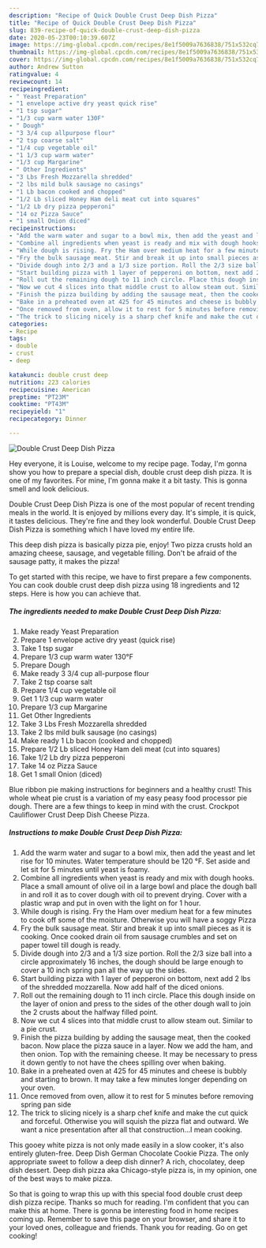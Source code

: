 ```yaml
---
description: "Recipe of Quick Double Crust Deep Dish Pizza"
title: "Recipe of Quick Double Crust Deep Dish Pizza"
slug: 839-recipe-of-quick-double-crust-deep-dish-pizza
date: 2020-05-23T00:10:39.607Z
image: https://img-global.cpcdn.com/recipes/8e1f5009a7636838/751x532cq70/double-crust-deep-dish-pizza-recipe-main-photo.jpg
thumbnail: https://img-global.cpcdn.com/recipes/8e1f5009a7636838/751x532cq70/double-crust-deep-dish-pizza-recipe-main-photo.jpg
cover: https://img-global.cpcdn.com/recipes/8e1f5009a7636838/751x532cq70/double-crust-deep-dish-pizza-recipe-main-photo.jpg
author: Andrew Sutton
ratingvalue: 4
reviewcount: 14
recipeingredient:
- " Yeast Preparation"
- "1 envelope active dry yeast quick rise"
- "1 tsp sugar"
- "1/3 cup warm water 130F"
- " Dough"
- "3 3/4 cup allpurpose flour"
- "2 tsp coarse salt"
- "1/4 cup vegetable oil"
- "1 1/3 cup warm water"
- "1/3 cup Margarine"
- " Other Ingredients"
- "3 Lbs Fresh Mozzarella shredded"
- "2 lbs mild bulk sausage no casings"
- "1 Lb bacon cooked and chopped"
- "1/2 Lb sliced Honey Ham deli meat cut into squares"
- "1/2 Lb dry pizza pepperoni"
- "14 oz Pizza Sauce"
- "1 small Onion diced"
recipeinstructions:
- "Add the warm water and sugar to a bowl mix, then add the yeast and let rise for 10 minutes. Water temperature should be 120 °F. Set aside and let sit for 5 minutes until yeast is foamy."
- "Combine all ingredients when yeast is ready and mix with dough hooks. Place a small amount of olive oil in a large bowl and place the dough ball in and roll it as to cover dough with oil to prevent drying. Cover with a plastic wrap and put in oven with the light on for 1 hour."
- "While dough is rising. Fry the Ham over medium heat for a few minutes to cook off some of the moisture. Otherwise you will have a soggy Pizza"
- "Fry the bulk sausage meat. Stir and break it up into small pieces as it is cooking. Once cooked drain oil from sausage crumbles and set on paper towel till dough is ready."
- "Divide dough into 2/3 and a 1/3 size portion. Roll the 2/3 size ball into a circle approximately 16 inches, the dough should be large enough to cover a 10 inch spring pan all the way up the sides."
- "Start building pizza with 1 layer of pepperoni on bottom, next add 2 lbs of the shredded mozzarella. Now add half of the diced onions."
- "Roll out the remaining dough to 11 inch circle. Place this dough inside on the layer of onion and press to the sides of the other dough wall to join the 2 crusts about the halfway filled point."
- "Now we cut 4 slices into that middle crust to allow steam out. Similar to a pie crust."
- "Finish the pizza building by adding the sausage meat, then the cooked bacon. Now place the pizza sauce in a layer. Now we add the ham, and then onion. Top with the remaining cheese. It may be necessary to press it down gently to not have the chees spilling over when baking."
- "Bake in a preheated oven at 425 for 45 minutes and cheese is bubbly and starting to brown. It may take a few minutes longer depending on your oven."
- "Once removed from oven, allow it to rest for 5 minutes before removing spring pan side"
- "The trick to slicing nicely is a sharp chef knife and make the cut quick and forceful. Otherwise you will squish the pizza flat and outward. We want a nice presentation after all that construction...I mean cooking."
categories:
- Recipe
tags:
- double
- crust
- deep

katakunci: double crust deep 
nutrition: 223 calories
recipecuisine: American
preptime: "PT23M"
cooktime: "PT43M"
recipeyield: "1"
recipecategory: Dinner

---
```



![Double Crust Deep Dish Pizza](https://img-global.cpcdn.com/recipes/8e1f5009a7636838/751x532cq70/double-crust-deep-dish-pizza-recipe-main-photo.jpg)

Hey everyone, it is Louise, welcome to my recipe page. Today, I'm gonna show you how to prepare a special dish, double crust deep dish pizza. It is one of my favorites. For mine, I'm gonna make it a bit tasty. This is gonna smell and look delicious.

Double Crust Deep Dish Pizza is one of the most popular of recent trending meals in the world. It is enjoyed by millions every day. It's simple, it is quick, it tastes delicious. They're fine and they look wonderful. Double Crust Deep Dish Pizza is something which I have loved my entire life.

This deep dish pizza is basically pizza pie, enjoy! Two pizza crusts hold an amazing cheese, sausage, and vegetable filling. Don&#39;t be afraid of the sausage patty, it makes the pizza!


To get started with this recipe, we have to first prepare a few components. You can cook double crust deep dish pizza using 18 ingredients and 12 steps. Here is how you can achieve that.

<!--inarticleads1-->

##### The ingredients needed to make Double Crust Deep Dish Pizza:

1. Make ready  Yeast Preparation
1. Prepare 1 envelope active dry yeast (quick rise)
1. Take 1 tsp sugar
1. Prepare 1/3 cup warm water 130°F
1. Prepare  Dough
1. Make ready 3 3/4 cup all-purpose flour
1. Take 2 tsp coarse salt
1. Prepare 1/4 cup vegetable oil
1. Get 1 1/3 cup warm water
1. Prepare 1/3 cup Margarine
1. Get  Other Ingredients
1. Take 3 Lbs Fresh Mozzarella shredded
1. Take 2 lbs mild bulk sausage (no casings)
1. Make ready 1 Lb bacon (cooked and chopped)
1. Prepare 1/2 Lb sliced Honey Ham deli meat (cut into squares)
1. Take 1/2 Lb dry pizza pepperoni
1. Take 14 oz Pizza Sauce
1. Get 1 small Onion (diced)


Blue ribbon pie making instructions for beginners and a healthy crust! This whole wheat pie crust is a variation of my easy peasy food processor pie dough. There are a few things to keep in mind with the crust. Crockpot Cauliflower Crust Deep Dish Cheese Pizza. 

<!--inarticleads2-->

##### Instructions to make Double Crust Deep Dish Pizza:

1. Add the warm water and sugar to a bowl mix, then add the yeast and let rise for 10 minutes. Water temperature should be 120 °F. Set aside and let sit for 5 minutes until yeast is foamy.
1. Combine all ingredients when yeast is ready and mix with dough hooks. Place a small amount of olive oil in a large bowl and place the dough ball in and roll it as to cover dough with oil to prevent drying. Cover with a plastic wrap and put in oven with the light on for 1 hour.
1. While dough is rising. Fry the Ham over medium heat for a few minutes to cook off some of the moisture. Otherwise you will have a soggy Pizza
1. Fry the bulk sausage meat. Stir and break it up into small pieces as it is cooking. Once cooked drain oil from sausage crumbles and set on paper towel till dough is ready.
1. Divide dough into 2/3 and a 1/3 size portion. Roll the 2/3 size ball into a circle approximately 16 inches, the dough should be large enough to cover a 10 inch spring pan all the way up the sides.
1. Start building pizza with 1 layer of pepperoni on bottom, next add 2 lbs of the shredded mozzarella. Now add half of the diced onions.
1. Roll out the remaining dough to 11 inch circle. Place this dough inside on the layer of onion and press to the sides of the other dough wall to join the 2 crusts about the halfway filled point.
1. Now we cut 4 slices into that middle crust to allow steam out. Similar to a pie crust.
1. Finish the pizza building by adding the sausage meat, then the cooked bacon. Now place the pizza sauce in a layer. Now we add the ham, and then onion. Top with the remaining cheese. It may be necessary to press it down gently to not have the chees spilling over when baking.
1. Bake in a preheated oven at 425 for 45 minutes and cheese is bubbly and starting to brown. It may take a few minutes longer depending on your oven.
1. Once removed from oven, allow it to rest for 5 minutes before removing spring pan side
1. The trick to slicing nicely is a sharp chef knife and make the cut quick and forceful. Otherwise you will squish the pizza flat and outward. We want a nice presentation after all that construction...I mean cooking.


This gooey white pizza is not only made easily in a slow cooker, it&#39;s also entirely gluten-free. Deep Dish German Chocolate Cookie Pizza. The only appropriate sweet to follow a deep dish dinner? A rich, chocolatey, deep dish dessert. Deep dish pizza aka Chicago-style pizza is, in my opinion, one of the best ways to make pizza. 

So that is going to wrap this up with this special food double crust deep dish pizza recipe. Thanks so much for reading. I'm confident that you can make this at home. There is gonna be interesting food in home recipes coming up. Remember to save this page on your browser, and share it to your loved ones, colleague and friends. Thank you for reading. Go on get cooking!
